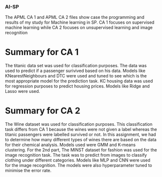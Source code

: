 ### AI-SP
The APML CA 1 and APML CA 2 files show case the programming and results of my study for Machine learning in SP.
CA 1 focuses on supervised machine learning while CA 2 focuses on unsupervised learning and image recognition

# Summary for CA 1
The titanic data set was used for classification purposes. The data was used to predict if a passenger surivived based on his data. Models like KNearestNeighbours and DTC were used and tuned to see which is the most appropriate model for the prediction task. KC housing data was used for regression purposes to predict housing prices. Models like Ridge and Lasso were used.

# Summary for CA 2
The Wine dataset was used for classification purposes. This classification task differs from CA 1 because the wines were not given a label whereas the titanic passengers were labelled survived or not. In this assignment, we had to determine how many different types of wines there are based on the data for their chemical analysis. Models used were GMM and K-means clustering. For the 2nd part, The MINST dataset for fashion was used for the image recognition task. The task was to predict from images to classify clothing under different categories. Models like MLP and CNN were used for the image recognition. The models were also hyperparameter tuned to minimise the error rate.
